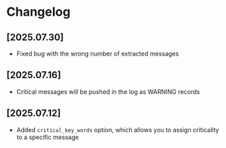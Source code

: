 
# Changelog

## [2025.07.30]
* Fixed bug with the wrong number of extracted messages

## [2025.07.16]
* Critical messages will be pushed in the log as WARNING records

## [2025.07.12]
* Added `critical_key_words` option, which allows you to assign criticality to a specific message
